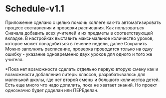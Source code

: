 # Schedule-v1.1
Приложение сделано с целью помочь коллеге как-то автоматизировать процесс составления и проверки расписания.
Как пользоваться
Сначала добавить всех учителей и их предметы в соответствующей вкладке.
В настройках выставить максимальное количество уроков, которое может понадобиться в течение недели, далее Сохранить
Можно заполнять расписание, проверка проводится только на одну ошибку - указание одновременно двух уроков для одного и того же учителя.

*Пока нет возможности сделать отдельно первую вторую смену как и возможности добавления литеры классов, разрабатывалось для маленькой школы, где нет второй смены и большого количества детей. Есть еще много что надо допилить, пока не хватает знаний. Но проект однозначно будет доделан или ПЕРЕделан.
